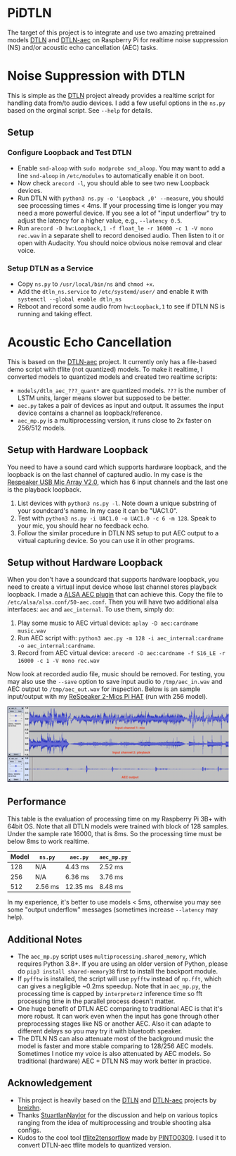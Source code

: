 # PiDTLN

The target of this project is to integrate and use two amazing pretrained models [DTLN](https://github.com/breizhn/DTLN) and [DTLN-aec](https://github.com/breizhn/DTLN-aec) on Raspberry Pi for realtime noise suppression (NS) and/or acoustic echo cancellation (AEC) tasks.


# Noise Suppression with DTLN

This is simple as the [DTLN](https://github.com/breizhn/DTLN) project already provides a realtime script for handling data from/to audio devices.
I add a few useful options in the `ns.py` based on the orginal script. See `--help` for details.

## Setup

### Configure Loopback and Test DTLN
  * Enable `snd-aloop` with `sudo modprobe snd_aloop`. You may want to add a line `snd-aloop` in `/etc/modules` to automatically enable it on boot.
  * Now check `arecord -l`, you should able to see two new Loopback devices.
  * Run DTLN with `python3 ns.py -o 'Loopback ,0' --measure`, you should see processing times < 4ms. If your processing time is longer you may need a more powerful device. If you see a lot of "input underflow" try to adjust the latency for a higher value, e.g., `--latency 0.5`.
  * Run `arecord -D hw:Loopback,1 -f float_le -r 16000 -c 1 -V mono rec.wav` in a separate shell to record denoised audio. Then listen to it or open with Audacity. You should noice obvious noise removal and clear voice.

### Setup DTLN as a Service
  * Copy `ns.py` to `/usr/local/bin/ns` and `chmod +x`.
  * Add the `dtln_ns.service` to `/etc/systemd/user/` and enable it with `systemctl --global enable dtln_ns`
  * Reboot and record some audio from `hw:Loopback,1` to see if DTLN NS is running and taking effect.


# Acoustic Echo Cancellation

This is based on the [DTLN-aec](https://github.com/breizhn/DTLN-aec) project. It currently only has a file-based demo script with tflite (not quantized) models. To make it realtime, I converted models to quantized models and created two realtime scripts:
* `models/dtln_aec_???_quant*` are quantized models. `???` is the number of LSTM units, larger means slower but supposed to be better.
* `aec.py` takes a pair of devices as input and output. It assumes the input device contains a channel as loopback/reference.
* `aec_mp.py` is a multiprocessing version, it runs close to 2x faster on 256/512 models.

## Setup with Hardware Loopback

You need to have a sound card which supports hardware loopback, and the loopback is on the last channel of captured audio. In my case is the [Respeaker USB Mic Array V2.0](https://wiki.seeedstudio.com/ReSpeaker_Mic_Array_v2.0/), which has 6 input channels and the last one is the playback loopback.

1. List devices with `python3 ns.py -l`. Note down a unique substring of your soundcard's name. In my case it can be "UAC1.0".
2. Test with `python3 ns.py -i UAC1.0 -o UAC1.0 -c 6 -m 128`. Speak to your mic, you should hear no feedback echo.
3. Follow the similar procedure in DTLN NS setup to put AEC output to a virtual capturing device. So you can use it in other programs.

## Setup without Hardware Loopback

When you don't have a soundcard that supports hardware loopback, you need to create a virtual input device whose last channel stores playback loopback. I made a [ALSA AEC plugin](configs/aec_asound.conf) that can achieve this. Copy the file to `/etc/alsa/alsa.conf/50-aec.conf`. Then you will have two additional alsa interfaces: `aec` and `aec_internal`. To use them, simply do:
1. Play some music to AEC virtual device: `aplay -D aec:cardname music.wav`
2. Run AEC script with: `python3 aec.py -m 128 -i aec_internal:cardname -o aec_internal:cardname`.
3. Record from AEC virtual device: `arecord -D aec:cardname -f S16_LE -r 16000 -c 1 -V mono rec.wav`

Now look at recorded audio file, music should be removed. 
For testing, you may also use the `--save` option to save input audio to `/tmp/aec_in.wav` and AEC output to `/tmp/aec_out.wav` for inspection. Below is an sample input/output with my [ReSpeaker 2-Mics Pi HAT](https://wiki.seeedstudio.com/ReSpeaker_2_Mics_Pi_HAT/) (run with 256 model).

![aec_2mic_hat](images/aec_2mic_hat.png)


## Performance

This table is the evaluation of processing time on my Raspberry Pi 3B+ with 64bit OS. Note that all DTLN models were trained with block of 128 samples. Under the sample rate 16000, that is 8ms. So the processing time must be below 8ms to work realtime.

| Model | `ns.py` | `aec.py` | `aec_mp.py` |
| ----- | ------- | -------- | ----------- |
| 128   | N/A     | 4.43 ms  | 2.52 ms     |
| 256   | N/A     | 6.36 ms  | 3.76 ms     |
| 512   | 2.56 ms | 12.35 ms | 8.48 ms     |

In my experience, it's better to use models < 5ms, otherwise you may see some "output underflow" messages (sometimes increase `--latency` may help).

## Additional Notes
* The `aec_mp.py` script uses `multiprocessing.shared_memory`, which requires Python 3.8+. If you are using an older version of Python, please do `pip3 install shared-memory38` first to install the backport module.
* If `pyfftw` is installed, the script will use `pyfftw` instead of `np.fft`, which can gives a negligible ~0.2ms speedup. Note that in `aec_mp.py`, the processing time is capped by `interpreter2` inference time so fft processing time in the parallel process doesn't matter.
* One huge benefit of DTLN AEC comparing to traditional AEC is that it's more robust. It can work even when the input has gone through other preprocessing stages like NS or another AEC. Also it can adapte to different delays so you may try it with bluetooth speaker.
* The DTLN NS can also attenuate most of the background music the model is faster and more stable comparing to 128/256 AEC models. Sometimes I notice my voice is also attenuated by AEC models. So traditional (hardware) AEC + DTLN NS may work better in practice.

## Acknowledgement
* This project is heavily based on the [DTLN](https://github.com/breizhn/DTLN) and [DTLN-aec](https://github.com/breizhn/DTLN-aec) projects by [breizhn](https://github.com/breizhn).
* Thanks [StuartIanNaylor](https://github.com/StuartIanNaylor) for the discussion and help on various topics ranging from the idea of multiprocessing and trouble shooting alsa configs.
* Kudos to the cool tool [tflite2tensorflow](https://github.com/PINTO0309/tflite2tensorflow/) made by [PINTO0309](https://github.com/PINTO0309). I used it to convert DTLN-aec tflite models to quantized version.